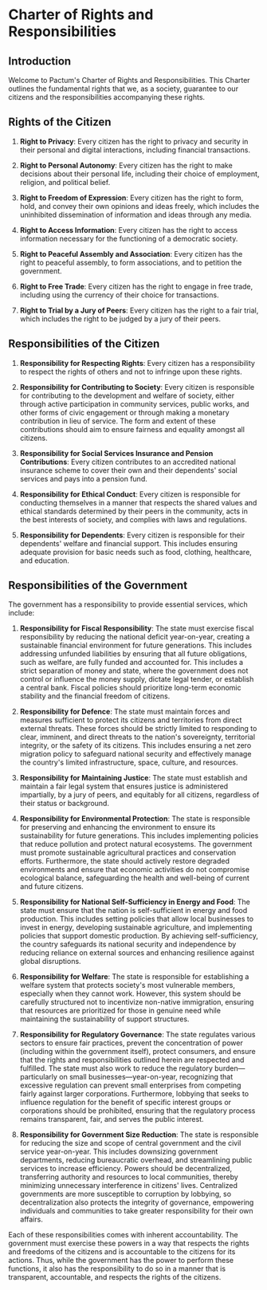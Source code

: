 # Charter of Rights and Responsibilities

## Introduction

Welcome to Pactum's Charter of Rights and Responsibilities. This Charter outlines the fundamental rights that we, as a society, guarantee to our citizens and the responsibilities accompanying these rights.

## Rights of the Citizen

1. **Right to Privacy**: Every citizen has the right to privacy and security in their personal and digital interactions, including financial transactions.

2. **Right to Personal Autonomy**: Every citizen has the right to make decisions about their personal life, including their choice of employment, religion, and political belief.

3. **Right to Freedom of Expression**: Every citizen has the right to form, hold, and convey their own opinions and ideas freely, which includes the uninhibited dissemination of information and ideas through any media.

4. **Right to Access Information**: Every citizen has the right to access information necessary for the functioning of a democratic society.

5. **Right to Peaceful Assembly and Association**: Every citizen has the right to peaceful assembly, to form associations, and to petition the government.

6. **Right to Free Trade**: Every citizen has the right to engage in free trade, including using the currency of their choice for transactions.

7. **Right to Trial by a Jury of Peers**: Every citizen has the right to a fair trial, which includes the right to be judged by a jury of their peers. 

## Responsibilities of the Citizen

1. **Responsibility for Respecting Rights**: Every citizen has a responsibility to respect the rights of others and not to infringe upon these rights.

2. **Responsibility for Contributing to Society**: Every citizen is responsible for contributing to the development and welfare of society, either through active participation in community services, public works, and other forms of civic engagement or through making a monetary contribution in lieu of service. The form and extent of these contributions should aim to ensure fairness and equality amongst all citizens.

3. **Responsibility for Social Services Insurance and Pension Contributions**: Every citizen contributes to an accredited national insurance scheme to cover their own and their dependents' social services and pays into a pension fund.

4. **Responsibility for Ethical Conduct**: Every citizen is responsible for conducting themselves in a manner that respects the shared values and ethical standards determined by their peers in the community, acts in the best interests of society, and complies with laws and regulations.

5. **Responsibility for Dependents**: Every citizen is responsible for their dependents' welfare and financial support. This includes ensuring adequate provision for basic needs such as food, clothing, healthcare, and education.

## Responsibilities of the Government

The government has a responsibility to provide essential services, which include:

1. **Responsibility for Fiscal Responsibility**: The state must exercise fiscal responsibility by reducing the national deficit year-on-year, creating a sustainable financial environment for future generations. This includes addressing unfunded liabilities by ensuring that all future obligations, such as welfare, are fully funded and accounted for. This includes a strict separation of money and state, where the government does not control or influence the money supply, dictate legal tender, or establish a central bank. Fiscal policies should prioritize long-term economic stability and the financial freedom of citizens.

1. **Responsibility for Defence**: The state must maintain forces and measures sufficient to protect its citizens and territories from direct external threats. These forces should be strictly limited to responding to clear, imminent, and direct threats to the nation's sovereignty, territorial integrity, or the safety of its citizens. This includes ensuring a net zero migration policy to safeguard national security and effectively manage the country's limited infrastructure, space, culture, and resources.

2. **Responsibility for Maintaining Justice**: The state must establish and maintain a fair legal system that ensures justice is administered impartially, by a jury of peers, and equitably for all citizens, regardless of their status or background.

3. **Responsibility for Environmental Protection**: The state is responsible for preserving and enhancing the environment to ensure its sustainability for future generations. This includes implementing policies that reduce pollution and protect natural ecosystems. The government must promote sustainable agricultural practices and conservation efforts. Furthermore, the state should actively restore degraded environments and ensure that economic activities do not compromise ecological balance, safeguarding the health and well-being of current and future citizens.

4. **Responsibility for National Self-Sufficiency in Energy and Food**: The state must ensure that the nation is self-sufficient in energy and food production. This includes setting policies that allow local businesses to invest in energy, developing sustainable agriculture, and implementing policies that support domestic production. By achieving self-sufficiency, the country safeguards its national security and independence by reducing reliance on external sources and enhancing resilience against global disruptions.

5. **Responsibility for Welfare**: The state is responsible for establishing a welfare system that protects society's most vulnerable members, especially when they cannot work. However, this system should be carefully structured not to incentivize non-native immigration, ensuring that resources are prioritized for those in genuine need while maintaining the sustainability of support structures.

6. **Responsibility for Regulatory Governance**: The state regulates various sectors to ensure fair practices, prevent the concentration of power (including within the government itself), protect consumers, and ensure that the rights and responsibilities outlined herein are respected and fulfilled. The state must also work to reduce the regulatory burden—particularly on small businesses—year-on-year, recognizing that excessive regulation can prevent small enterprises from competing fairly against larger corporations. Furthermore, lobbying that seeks to influence regulation for the benefit of specific interest groups or corporations should be prohibited, ensuring that the regulatory process remains transparent, fair, and serves the public interest.

7. **Responsibility for Government Size Reduction**: The state is responsible for reducing the size and scope of central government and the civil service year-on-year. This includes downsizing government departments, reducing bureaucratic overhead, and streamlining public services to increase efficiency. Powers should be decentralized, transferring authority and resources to local communities, thereby minimizing unnecessary interference in citizens' lives. Centralized governments are more susceptible to corruption by lobbying, so decentralization also protects the integrity of governance, empowering individuals and communities to take greater responsibility for their own affairs.

Each of these responsibilities comes with inherent accountability. The government must exercise these powers in a way that respects the rights and freedoms of the citizens and is accountable to the citizens for its actions. Thus, while the government has the power to perform these functions, it also has the responsibility to do so in a manner that is transparent, accountable, and respects the rights of the citizens.
